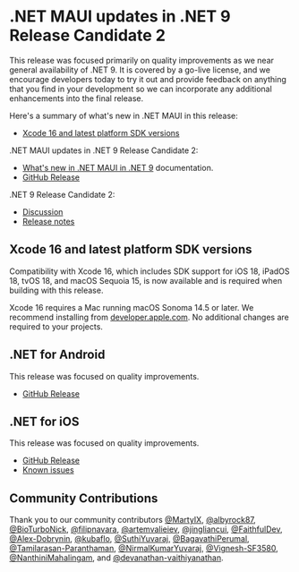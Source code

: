 # .NET MAUI updates in .NET 9 Release Candidate 2

This release was focused primarily on quality improvements as we near general availability of .NET 9. It is covered by a go-live license, and we encourage developers today to try it out and provide  feedback on anything that you find in your development so we can incorporate any additional enhancements into the final release.

 Here's a summary of what's new in .NET MAUI in this release:

* [Xcode 16 and latest platform SDK versions](#xcode-16-and-latest-platform-sdk-versions)

.NET MAUI updates in .NET 9 Release Candidate 2:

* [What's new in .NET MAUI in .NET 9](https://learn.microsoft.com/dotnet/maui/whats-new/dotnet-9) documentation.
* [GitHub Release](https://aka.ms/maui9rc2)

.NET 9 Release Candidate 2:

* [Discussion](https://aka.ms/dotnet/9/rc2)
* [Release notes](README.md)

## Xcode 16 and latest platform SDK versions

Compatibility with Xcode 16, which includes SDK support for iOS 18, iPadOS 18, tvOS 18, and macOS Sequoia 15, is now available and is required when building with this release.

Xcode 16 requires a Mac running macOS Sonoma 14.5 or later. We recommend installing from [developer.apple.com](https://developer.apple.com). No additional changes are required to your projects.

## .NET for Android

This release was focused on quality improvements.

* [GitHub Release](https://github.com/xamarin/xamarin-android/releases/)

## .NET for iOS

This release was focused on quality improvements.

* [GitHub Release](https://github.com/xamarin/xamarin-macios/releases/)
* [Known issues](https://github.com/xamarin/xamarin-macios/wiki/Known-issues-in-.NET9)

## Community Contributions

Thank you to our community contributors [@MartyIX](https://github.com/MartyIX), [@albyrock87](https://github.com/albyrock87), [@BioTurboNick](https://github.com/BioTurboNick), [@filipnavara](https://github.com/filipnavara), [@artemvalieiev](https://github.com/artemvalieiev), [@jingliancui](https://github.com/jingliancui), [@FaithfulDev](https://github.com/FaithfulDev), [@Alex-Dobrynin](https://github.com/Alex-Dobrynin), [@kubaflo](https://github.com/kubaflo), [@SuthiYuvaraj](https://github.com/SuthiYuvaraj), [@BagavathiPerumal](https://github.com/BagavathiPerumal), [@Tamilarasan-Paranthaman](https://github.com/Tamilarasan-Paranthaman), [@NirmalKumarYuvaraj](https://github.com/NirmalKumarYuvaraj), [@Vignesh-SF3580](https://github.com/Vignesh-SF3580), [@NanthiniMahalingam](https://github.com/NanthiniMahalingam), and [@devanathan-vaithiyanathan](https://github.com/devanathan-vaithiyanathan).